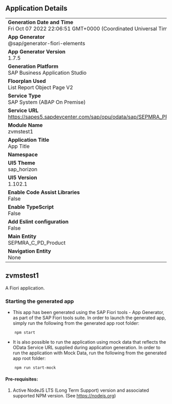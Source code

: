 ## Application Details
|               |
| ------------- |
|**Generation Date and Time**<br>Fri Oct 07 2022 22:06:51 GMT+0000 (Coordinated Universal Time)|
|**App Generator**<br>@sap/generator-fiori-elements|
|**App Generator Version**<br>1.7.5|
|**Generation Platform**<br>SAP Business Application Studio|
|**Floorplan Used**<br>List Report Object Page V2|
|**Service Type**<br>SAP System (ABAP On Premise)|
|**Service URL**<br>https://sapes5.sapdevcenter.com/sap/opu/odata/sap/SEPMRA_PROD_MAN
|**Module Name**<br>zvmstest1|
|**Application Title**<br>App Title|
|**Namespace**<br>|
|**UI5 Theme**<br>sap_horizon|
|**UI5 Version**<br>1.102.1|
|**Enable Code Assist Libraries**<br>False|
|**Enable TypeScript**<br>False|
|**Add Eslint configuration**<br>False|
|**Main Entity**<br>SEPMRA_C_PD_Product|
|**Navigation Entity**<br>None|

## zvmstest1

A Fiori application.

### Starting the generated app

-   This app has been generated using the SAP Fiori tools - App Generator, as part of the SAP Fiori tools suite.  In order to launch the generated app, simply run the following from the generated app root folder:

```
    npm start
```

- It is also possible to run the application using mock data that reflects the OData Service URL supplied during application generation.  In order to run the application with Mock Data, run the following from the generated app root folder:

```
    npm run start-mock
```

#### Pre-requisites:

1. Active NodeJS LTS (Long Term Support) version and associated supported NPM version.  (See https://nodejs.org)



